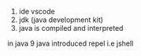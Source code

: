
1. ide vscode
2. jdk (java development kit)
3. java is compiled and interpreted

in java 9  java introduced repel i.e jshell


